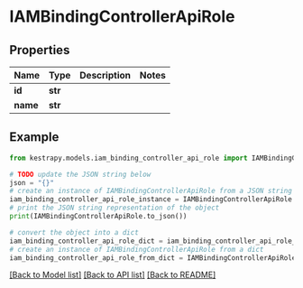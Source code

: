 # IAMBindingControllerApiRole


## Properties

Name | Type | Description | Notes
------------ | ------------- | ------------- | -------------
**id** | **str** |  | 
**name** | **str** |  | 

## Example

```python
from kestrapy.models.iam_binding_controller_api_role import IAMBindingControllerApiRole

# TODO update the JSON string below
json = "{}"
# create an instance of IAMBindingControllerApiRole from a JSON string
iam_binding_controller_api_role_instance = IAMBindingControllerApiRole.from_json(json)
# print the JSON string representation of the object
print(IAMBindingControllerApiRole.to_json())

# convert the object into a dict
iam_binding_controller_api_role_dict = iam_binding_controller_api_role_instance.to_dict()
# create an instance of IAMBindingControllerApiRole from a dict
iam_binding_controller_api_role_from_dict = IAMBindingControllerApiRole.from_dict(iam_binding_controller_api_role_dict)
```
[[Back to Model list]](../README.md#documentation-for-models) [[Back to API list]](../README.md#documentation-for-api-endpoints) [[Back to README]](../README.md)


